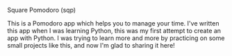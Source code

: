 Square Pomodoro (sqp)

This is a Pomodoro app which helps you to manage your time.
I've written this app when I was learning Python, this was my first attempt to create an app with Python.
I was trying to learn more and more by practicing on some small projects like this, and now I'm glad to sharing it here!

